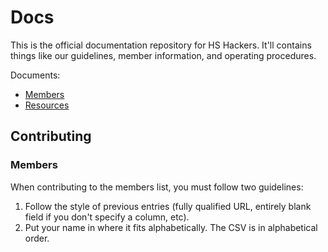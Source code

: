 # Docs

This is the official documentation repository for HS Hackers. It'll contains
things like our guidelines, member information, and operating procedures.

Documents:

* [Members](members.csv)
* [Resources](resources.md)

## Contributing

### Members

When contributing to the members list, you must follow two guidelines:

1. Follow the style of previous entries (fully qualified URL, entirely blank
   field if you don't specify a column, etc).
2. Put your name in where it fits alphabetically. The CSV is in alphabetical
   order.
